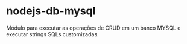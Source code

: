 # nodejs-db-mysql
Módulo para executar as operações de CRUD em um banco MYSQL e executar strings SQLs customizadas.
